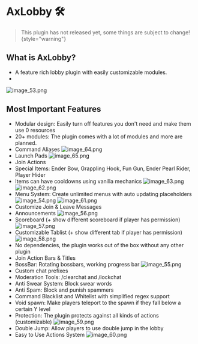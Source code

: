 # AxLobby 🛠️

> This plugin has not released yet, some things are subject to change!
{style="warning"}

## What is AxLobby?
- A feature rich lobby plugin with easily customizable modules.
- 
![image_53.png](image_53.png)

## Most Important Features
- Modular design: Easily turn off features you don't need and make them use 0 resources
- 20+ modules: The plugin comes with a lot of modules and more are planned.
- Command Aliases
![image_64.png](image_64.png)
- Launch Pads
![image_65.png](image_65.png)
- Join Actions
- Special Items: Ender Bow, Grappling Hook, Fun Gun, Ender Pearl Rider, Player Hider
- Items can have cooldowns using vanilla mechanics
![image_63.png](image_63.png)
![image_62.png](image_62.png)
- Menu System: Create unlimited menus with auto updating placeholders
![image_54.png](image_54.png)
![image_61.png](image_61.png)
- Customize Join & Leave Messages
- Announcements
![image_56.png](image_56.png)
- Scoreboard (+ show different scoreboard if player has permission)
![image_57.png](image_57.png)
- Customizable Tablist (+ show different tab if player has permission)
![image_58.png](image_58.png)
- No dependencies, the plugin works out of the box without any other plugin
- Join Action Bars & Titles
- BossBar: Rotating bossbars, working progress bar
![image_55.png](image_55.png)
- Custom chat prefixes
- Moderation Tools: /clearchat and /lockchat
- Anti Swear System: Block swear words
- Anti Spam: Block and punish spammers
- Command Blacklist and Whitelist with simplified regex support
- Void spawn: Make players teleport to the spawn if they fall below a certain Y level
- Protection: The plugin protects against all kinds of actions (customizable)
![image_59.png](image_59.png)
- Double Jump: Allow players to use double jump in the lobby
- Easy to Use Actions System
![image_60.png](image_60.png)